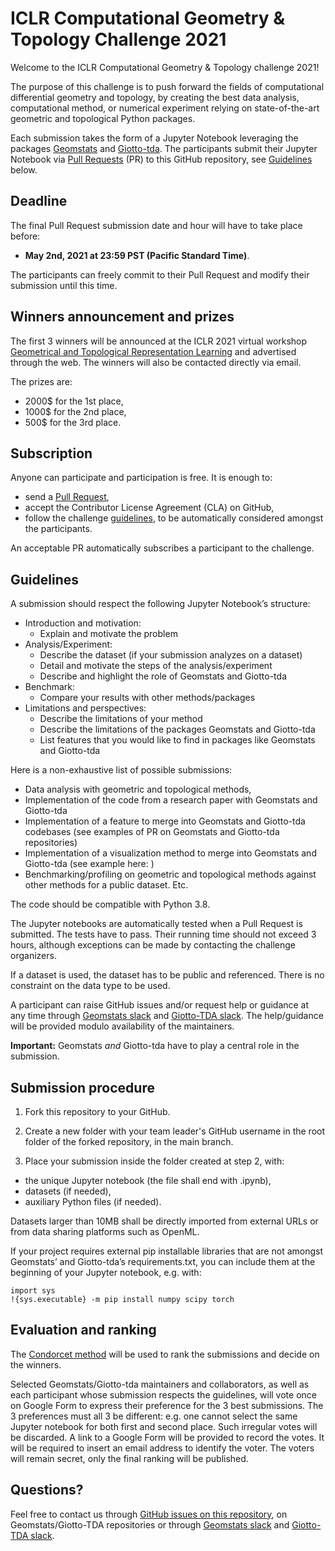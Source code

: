 # ICLR Computational Geometry & Topology Challenge 2021

Welcome to the ICLR Computational Geometry & Topology challenge 2021!

The purpose of this challenge is to push forward the fields of computational differential geometry and topology, by creating the best data analysis, computational method, or numerical experiment relying on state-of-the-art geometric and topological Python packages.

Each submission takes the form of a Jupyter Notebook leveraging the packages [Geomstats](https://github.com/geomstats/geomstats) and [Giotto-tda](https://github.com/giotto-ai/giotto-tda). The participants submit their Jupyter Notebook via [Pull Requests](https://github.com/geomstats/challenge-iclr-2021/pulls) (PR) to this GitHub repository, see [Guidelines](#guidelines) below.

## Deadline

The final Pull Request submission date and hour will have to take place before:
- **May 2nd, 2021 at 23:59 PST (Pacific Standard Time)**. 

The participants can freely commit to their Pull Request and modify their submission until this time.

## Winners announcement and prizes

The first 3 winners will be announced at the ICLR 2021 virtual workshop [Geometrical and Topological Representation Learning](https://gt-rl.github.io/) and advertised through the web. The winners will also be contacted directly via email. 

The prizes are:
- 2000$ for the 1st place,
- 1000$ for the 2nd place,
- 500$ for the 3rd place.
 
## Subscription

Anyone can participate and participation is free. It is enough to:
- send a [Pull Request](https://github.com/geomstats/challenge-iclr-2021/pulls),
- accept the Contributor License Agreement (CLA) on GitHub,
- follow the challenge [guidelines](#guidelines),
to be automatically considered amongst the participants. 

An acceptable PR automatically subscribes a participant to the challenge.

## Guidelines

A submission should respect the following Jupyter Notebook’s structure:
- Introduction and motivation: 
    - Explain and motivate the problem
- Analysis/Experiment:
    - Describe the dataset (if your submission analyzes on a dataset)
    - Detail and motivate the steps of the analysis/experiment
    - Describe and highlight the role of Geomstats and Giotto-tda
- Benchmark:
    - Compare your results with other methods/packages
- Limitations and perspectives:
    - Describe the limitations of your method
    - Describe the limitations of the packages Geomstats and Giotto-tda
    - List features that you would like to find in packages like Geomstats and Giotto-tda

Here is a non-exhaustive list of possible submissions:
- Data analysis with geometric and topological methods,
- Implementation of the code from a research paper with Geomstats and Giotto-tda
- Implementation of a feature to merge into Geomstats and Giotto-tda codebases (see examples of PR on Geomstats and Giotto-tda repositories)
- Implementation of a visualization method to merge into Geomstats and Giotto-tda (see example here: )
- Benchmarking/profiling on geometric and topological methods against other methods for a public dataset.
Etc.

The code should be compatible with Python 3.8.

The Jupyter notebooks are automatically tested when a Pull Request is submitted. The tests have to pass. Their running time should not exceed 3 hours, although exceptions can be made by contacting the challenge organizers.

If a dataset is used, the dataset has to be public and referenced. There is no constraint on the data type to be used.

A participant can raise GitHub issues and/or request help or guidance at any time through [Geomstats slack](https://geomstats.slack.com/) and [Giotto-TDA slack](https://slack.giotto.ai/). The help/guidance will be provided modulo availability of the maintainers.

**Important:** Geomstats *and* Giotto-tda have to play a central role in the submission.


## Submission procedure

1. Fork this repository to your GitHub.

2. Create a new folder with your team leader's GitHub username in the root folder of the forked repository, in the main branch.

3. Place your submission inside the folder created at step 2, with:
- the unique Jupyter notebook (the file shall end with .ipynb),
- datasets (if needed),
- auxiliary Python files (if needed).

Datasets larger than 10MB shall be directly imported from external URLs or from data sharing platforms such as OpenML.

If your project requires external pip installable libraries that are not amongst Geomstats’ and Giotto-tda’s requirements.txt, you can include them at the beginning of your Jupyter notebook, e.g. with:
```
import sys
!{sys.executable} -m pip install numpy scipy torch
```

## Evaluation and ranking

The [Condorcet method](https://en.wikipedia.org/wiki/Condorcet_method) will be used to rank the submissions and decide on the winners. 

Selected Geomstats/Giotto-tda maintainers and collaborators, as well as each participant whose submission respects the guidelines, will vote once on Google Form to express their preference for the 3 best submissions. The 3 preferences must all 3 be different: e.g. one cannot select the same Jupyter notebook for both first and second place. Such irregular votes will be discarded. A link to a Google Form will be provided to record the votes. It will be required to insert an email address to identify the voter. The voters will remain secret, only the final ranking will be published.

## Questions?

Feel free to contact us through [GitHub issues on this repository](https://github.com/geomstats/challenge-iclr-2021/issues), on Geomstats/Giotto-TDA repositories or through [Geomstats slack](https://geomstats.slack.com/) and [Giotto-TDA slack](https://slack.giotto.ai/).
